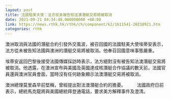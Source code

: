 ```yaml
---
layout: post
title: 法國駐美大使：法方從未被告知法澳潛艇交易將被取消
date: 2021-09-21 04:34:48.000000000 +08:00
link: https://news.rthk.hk/rthk/ch/component/k2/1611541-20210921.htm
categories: rthk
---
```


澳洲取消與法國的潛艇合約引發外交風波，被召回國的法國駐美大使埃蒂安表示，法方從未被告知法國與澳洲的潛艇交易將被取消。他奉召回國意味事態嚴重。

埃蒂安返回巴黎後接受法國傳媒採訪時表示，法方絕對沒有被告知法澳潛艇交易將被取消。他透露，在澳洲宣布與美國及英國達成核潛艇合作協議的數天前，法國官員還與澳洲官員會面，當時沒有任何跡象顯示法澳潛艇交易將被取消。

澳洲總理莫里森早前堅稱，曾經提出對法澳潛艇合約的擔憂。
　　
法國政府日前表示，總統馬克龍將與美國總統拜登通電話，要求美方解釋事件及澄清。
　　
